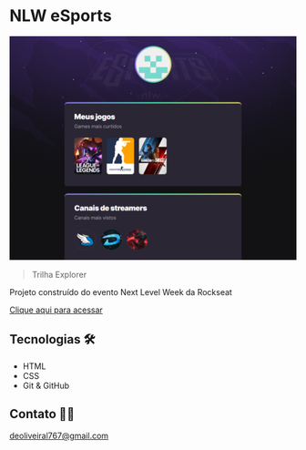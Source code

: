 # NLW eSports 

![preview](./.github/preview.png)

> Trilha Explorer

Projeto construído do evento Next Level Week da Rockseat

[Clique aqui para acessar](https://marcellocoder.github.io/nlw-esports-explorer)

## Tecnologias 🛠

- HTML
- CSS
- Git & GitHub

## Contato 👨‍💼
deoliveiral767@gmail.com